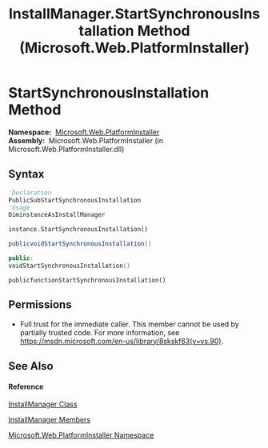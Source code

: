﻿---
title: InstallManager.StartSynchronousInstallation Method  (Microsoft.Web.PlatformInstaller)
TOCTitle: StartSynchronousInstallation Method
ms:assetid: M:Microsoft.Web.PlatformInstaller.InstallManager.StartSynchronousInstallation
ms:mtpsurl: https://msdn.microsoft.com/en-us/library/microsoft.web.platforminstaller.installmanager.startsynchronousinstallation(v=VS.90)
ms:contentKeyID: 46408527
ms.date: 05/02/2012
mtps_version: v=VS.90
f1_keywords:
- Microsoft.Web.PlatformInstaller.InstallManager.StartSynchronousInstallation
dev_langs:
- CSharp
- JScript
- VB
- c++
api_location:
- Microsoft.Web.PlatformInstaller.dll
api_name:
- Microsoft.Web.PlatformInstaller.InstallManager.StartSynchronousInstallation
api_type:
- Managed
topic_type:
- apiref
- kbSyntax
product_family_name: VS
ROBOTS: INDEX,FOLLOW
---

# StartSynchronousInstallation Method

**Namespace:**  [Microsoft.Web.PlatformInstaller](microsoft-web-platforminstaller-namespace.md)  
**Assembly:**  Microsoft.Web.PlatformInstaller (in Microsoft.Web.PlatformInstaller.dll)

## Syntax

``` vb
'Declaration
PublicSubStartSynchronousInstallation
'Usage
DiminstanceAsInstallManager

instance.StartSynchronousInstallation()
```

``` csharp
publicvoidStartSynchronousInstallation()
```

``` c++
public:
voidStartSynchronousInstallation()
```

``` jscript
publicfunctionStartSynchronousInstallation()
```

## Permissions

  - Full trust for the immediate caller. This member cannot be used by partially trusted code. For more information, see <https://msdn.microsoft.com/en-us/library/8skskf63(v=vs.90)>.

## See Also

#### Reference

[InstallManager Class](installmanager-class-microsoft-web-platforminstaller.md)

[InstallManager Members](installmanager-members-microsoft-web-platforminstaller.md)

[Microsoft.Web.PlatformInstaller Namespace](microsoft-web-platforminstaller-namespace.md)

